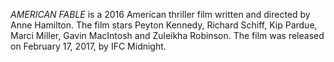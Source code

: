 _AMERICAN FABLE_ is a 2016 American thriller film written and directed by Anne Hamilton. The film stars Peyton Kennedy, Richard Schiff, Kip Pardue, Marci Miller, Gavin MacIntosh and Zuleikha Robinson. The film was released on February 17, 2017, by IFC Midnight.
